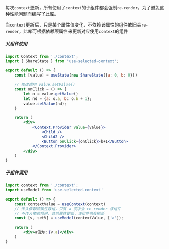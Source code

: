 <!--
 * @Description: 避免使用context导致所有子组件在context更新时都强制re-render的性能问题
 * @Author: qxp
 * @Date: 2021-06-25 11:25:38
 * @LastEditors: qxp
 * @LastEditTime: 2021-06-25 11:43:39
-->

每次`context`更新，所有使用了`context`的子组件都会强制`re-render`，为了避免这种性能问题而编写了此库。  

当`context`更新后，只是某个属性值变化，不依赖该属性的组件依旧会`re-render`，此库可根据依赖项属性来更新对应使用`context`的组件


##### 父组件使用

```jsx
import Context from './context';
import { ShareState } from 'use-selected-context';

export default () => {
    const [value] = useState(new ShareState({a: 0, b: 0}))
    
    // 修改调用 value.setValue()
    const onClick = () => {
        let o = value.getValue()
        let nd = {a: o.a, b: o.b + 1};
        value.setValue(nd);
    }
    
    return (
        <div>
            <Context.Provider value={value}>
                <Child />
                <Child2 />
                <Button onClick={onClick}>b+1</Button>
            </Context.Provider>
        </div>
    )
}

```

##### 子组件调用
```jsx
import context from './context';
import useModel from 'use-selected-context'

export default () => {
    const contextValue = useContext(context)
    // 传入依赖项属性数组，只有 a 变才会 re-render 该组件
    // 不传入依赖项时，其他属性更新，该组件也会刷新
    const [v, setV] = useModel(contextValue, ['a']); 

    return (
        <div>a值为：{v.a}</div>
    )
}
```